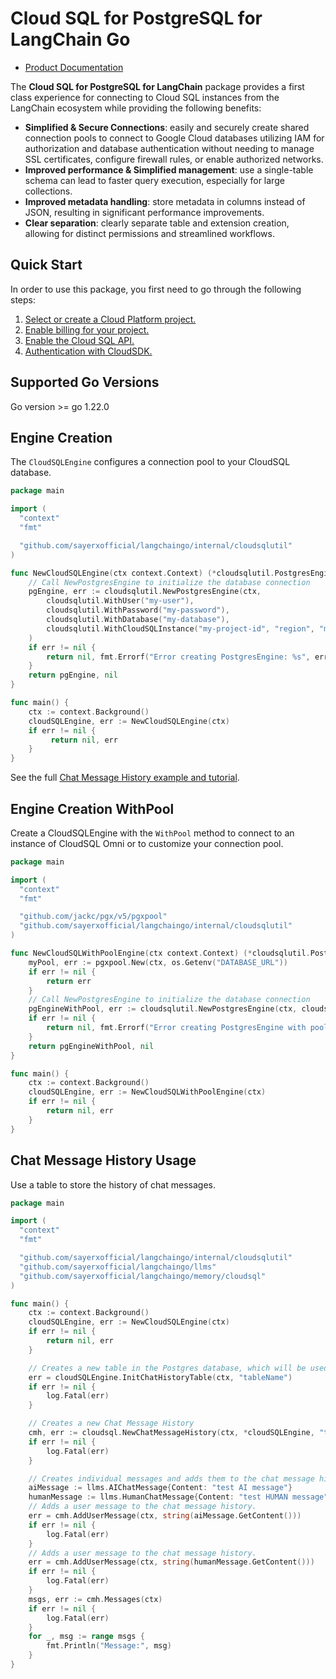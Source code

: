 # Cloud SQL for PostgreSQL for LangChain Go

- [Product Documentation](https://cloud.google.com/sql/docs)

The **Cloud SQL for PostgreSQL for LangChain** package provides a first class experience for connecting to
Cloud SQL instances from the LangChain ecosystem while providing the following benefits:

- **Simplified & Secure Connections**: easily and securely create shared connection pools to connect to Google Cloud databases utilizing IAM for authorization and database authentication without needing to manage SSL certificates, configure firewall rules, or enable authorized networks.
- **Improved performance & Simplified management**: use a single-table schema can lead to faster query execution, especially for large collections.
- **Improved metadata handling**: store metadata in columns instead of JSON, resulting in significant performance improvements.
- **Clear separation**: clearly separate table and extension creation, allowing for distinct permissions and streamlined workflows.

## Quick Start

In order to use this package, you first need to go through the following
steps:

1. [Select or create a Cloud Platform project.](https://console.cloud.google.com/project)
2. [Enable billing for your project.](https://cloud.google.com/billing/docs/how-to/modify-project#enable_billing_for_a_project)
3. [Enable the Cloud SQL API.](https://console.cloud.google.com/apis/enableflow?apiid=sql.googleapis.com)
4. [Authentication with CloudSDK.](https://cloud.google.com/sdk/gcloud/reference/auth/application-default/login)

## Supported Go Versions

Go version >= go 1.22.0

## Engine Creation

The `CloudSQLEngine` configures a connection pool to your CloudSQL database. 

```go
package main

import (
  "context"
  "fmt"

  "github.com/sayerxofficial/langchaingo/internal/cloudsqlutil"
)

func NewCloudSQLEngine(ctx context.Context) (*cloudsqlutil.PostgresEngine, error) {
	// Call NewPostgresEngine to initialize the database connection
    pgEngine, err := cloudsqlutil.NewPostgresEngine(ctx,
        cloudsqlutil.WithUser("my-user"),
        cloudsqlutil.WithPassword("my-password"),
        cloudsqlutil.WithDatabase("my-database"),
        cloudsqlutil.WithCloudSQLInstance("my-project-id", "region", "my-instance"),
    )
    if err != nil {
        return nil, fmt.Errorf("Error creating PostgresEngine: %s", err)
    }
    return pgEngine, nil
}

func main() {
    ctx := context.Background()
    cloudSQLEngine, err := NewCloudSQLEngine(ctx)
    if err != nil {
         return nil, err
    }
}
```

See the full [Chat Message History example and tutorial](https://github.com/sayerxofficial/langchaingo/tree/main/examples/google-cloudsql-chat-message-history-example).

## Engine Creation WithPool

Create a CloudSQLEngine with the `WithPool` method to connect to an instance of CloudSQL Omni or to customize your connection pool.


```go
package main

import (
  "context"
  "fmt"

  "github.com/jackc/pgx/v5/pgxpool"
  "github.com/sayerxofficial/langchaingo/internal/cloudsqlutil"
)

func NewCloudSQLWithPoolEngine(ctx context.Context) (*cloudsqlutil.PostgresEngine, error) {
    myPool, err := pgxpool.New(ctx, os.Getenv("DATABASE_URL"))
    if err != nil {
        return err
    }
	// Call NewPostgresEngine to initialize the database connection
    pgEngineWithPool, err := cloudsqlutil.NewPostgresEngine(ctx, cloudsqlutil.WithPool(myPool))
    if err != nil {
        return nil, fmt.Errorf("Error creating PostgresEngine with pool: %s", err)
    }
    return pgEngineWithPool, nil
}

func main() {
    ctx := context.Background()
    cloudSQLEngine, err := NewCloudSQLWithPoolEngine(ctx)
    if err != nil {
        return nil, err
    }
}
```

## Chat Message History Usage

Use a table to store the history of chat messages.

```go
package main

import (
  "context"
  "fmt"

  "github.com/sayerxofficial/langchaingo/internal/cloudsqlutil"
  "github.com/sayerxofficial/langchaingo/llms"
  "github.com/sayerxofficial/langchaingo/memory/cloudsql"
)

func main() {
    ctx := context.Background()
    cloudSQLEngine, err := NewCloudSQLEngine(ctx)
    if err != nil {
        return nil, err
    }

	// Creates a new table in the Postgres database, which will be used for storing Chat History.
	err = cloudSQLEngine.InitChatHistoryTable(ctx, "tableName")
	if err != nil {
		log.Fatal(err)
	}

    // Creates a new Chat Message History
    cmh, err := cloudsql.NewChatMessageHistory(ctx, *cloudSQLEngine, "tableName", "sessionID")
    if err != nil {
        log.Fatal(err)
    }

    // Creates individual messages and adds them to the chat message history.
    aiMessage := llms.AIChatMessage{Content: "test AI message"}
    humanMessage := llms.HumanChatMessage{Content: "test HUMAN message"}
    // Adds a user message to the chat message history.
    err = cmh.AddUserMessage(ctx, string(aiMessage.GetContent()))
    if err != nil {
        log.Fatal(err)
    }
    // Adds a user message to the chat message history.
    err = cmh.AddUserMessage(ctx, string(humanMessage.GetContent()))
    if err != nil {
        log.Fatal(err)
    }
    msgs, err := cmh.Messages(ctx)
    if err != nil {
        log.Fatal(err)
    }
    for _, msg := range msgs {
        fmt.Println("Message:", msg)
    }
}
```
